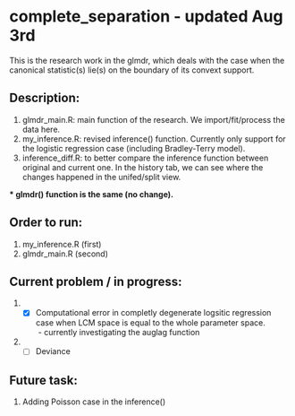 # complete_separation - updated Aug 3rd

This is the research work in the glmdr, which deals with the case when the canonical statistic(s) lie(s) on the boundary of its convext support.

## Description:

1. glmdr_main.R: main function of the research. We import/fit/process the data here.
2. my_inference.R: revised inference() function. Currently only support for the logistic regression case (including Bradley-Terry model).
3. inference_diff.R: to better compare the inference function between original and current one. In the history tab, we can see where the changes happened in the unifed/split view.

__\* glmdr() function is the same (no change).__


## Order to run:
1. my_inference.R (first)
2. glmdr_main.R (second)

## Current problem / in progress:
1. - [x] Computational error in completly degenerate logsitic regression case when LCM space is equal to the whole parameter space. </br>
&nbsp;- currently investigating the auglag function

2. - [ ] Deviance

## Future task:
1. Adding Poisson case in the inference()
